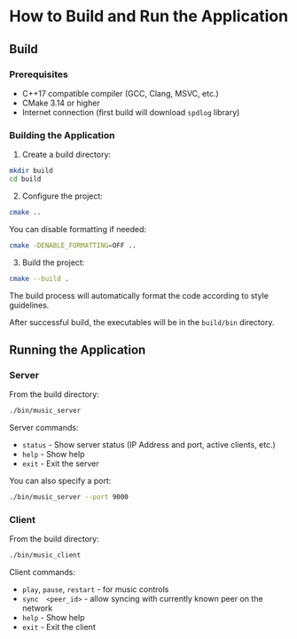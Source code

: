 # How to Build and Run the Application

## Build 

### Prerequisites

- C++17 compatible compiler (GCC, Clang, MSVC, etc.)
- CMake 3.14 or higher
- Internet connection (first build will download `spdlog` library)

### Building the Application

1. Create a build directory:

```bash
mkdir build
cd build
```

2. Configure the project:

```bash
cmake ..
```

You can disable formatting if needed:

```bash
cmake -DENABLE_FORMATTING=OFF ..
```

3. Build the project:

```bash
cmake --build .
```

The build process will automatically format the code according to style guidelines.

After successful build, the executables will be in the `build/bin` directory.

## Running the Application

### Server

From the build directory:

```bash
./bin/music_server
```

Server commands:
- `status` - Show server status (IP Address and port, active clients, etc.)
- `help` - Show help
- `exit` - Exit the server

You can also specify a port:

```bash
./bin/music_server --port 9000
```

### Client

From the build directory:

```bash
./bin/music_client
```

Client commands:
- `play`, `pause`, `restart`  - for music controls
- `sync  <peer_id>` - allow syncing with currently known peer on the network
- `help` - Show help
- `exit` - Exit the client

